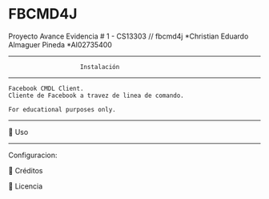 # FBCMD4J
Proyecto Avance Evidencia # 1 - CS13303 // fbcmd4j
*Christian Eduardo Almaguer Pineda 
*Al02735400
____________________________________________________________________
                        Instalación
____________________________________________________________________
    Facebook CMDL Client. 
    Cliente de Facebook a travez de linea de comando.

    For educational purposes only.

_____________________________________________________________________
 Uso
_____________________________________________________________________
  Configuracion:


 Créditos


 Licencia 
